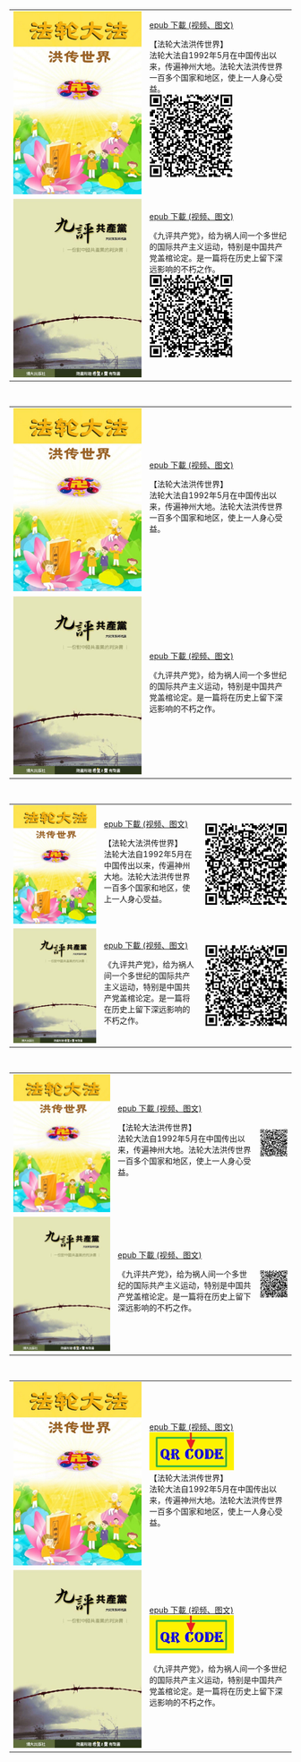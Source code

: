 <table>
<tr>
        <td align="center" width="450"><img src="gm/img/fldfhao001-5.jpg"></td>
        <td width="450"> <a href="https://github.com/3fmd/gm/blob/master/gm/epub/fldfhao.epub?raw=true">epub 下載  (视频、图文)</a>
<p>【法轮大法洪传世界】<br>法轮大法自1992年5月在中国传出以来，传遍神州大地。法轮大法洪传世界一百多个国家和地区，使上一人身心受益。<br>
        <img src="gm/img/fldfhaoqr-150.png">
        </td>
</tr>
        <tr>
        <td align="center" width="450"><img src="gm/img/9ping01.jpg"></td>
        <td width="450"> <a href="https://github.com/3fmd/gm/blob/master/gm/epub/jpgcdm4a5k.epub?raw=true">epub 下載  (视频、图文)</a>
<p>《九评共产党》，给为祸人间一个多世纪的国际共产主义运动，特别是中国共产党盖棺论定。是一篇将在历史上留下深远影响的不朽之作。  <br>
        <img src="gm/img/9ping01qr-150.png">
        </td>
</tr>
</table>

<table>
<tr>
        <td  align="center" width="450"><img src="gm/img/fldfhao001-5.jpg"></td>
        <td width="450"> <a href="https://github.com/3fmd/gm/blob/master/gm/epub/fldfhao.epub?raw=true">epub 下載  (视频、图文)</a>
<p>【法轮大法洪传世界】<br>法轮大法自1992年5月在中国传出以来，传遍神州大地。法轮大法洪传世界一百多个国家和地区，使上一人身心受益。
        </td>
</tr>
        <tr>
        <td align="center" width="450"><img src="gm/img/9ping01.jpg"></td>
        <td width="450"> <a href="https://github.com/3fmd/gm/blob/master/gm/epub/jpgcdm4a5k.epub?raw=true">epub 下載  (视频、图文)</a>
<p>《九评共产党》，给为祸人间一个多世纪的国际共产主义运动，特别是中国共产党盖棺论定。是一篇将在历史上留下深远影响的不朽之作。  
        </td>
</tr>
</table>

<table>
<tr>
        <td  align="center" width="300"><img src="gm/img/fldfhao001-5.jpg"></td>
        <td width="300"> <a href="https://github.com/3fmd/gm/blob/master/gm/epub/fldfhao.epub?raw=true">epub 下載  (视频、图文)</a>
<p>【法轮大法洪传世界】<br>法轮大法自1992年5月在中国传出以来，传遍神州大地。法轮大法洪传世界一百多个国家和地区，使上一人身心受益。<br>    
        </td>
         <td width="300">
         <img src="gm/img/fldfhaoqr-150.png">
          </td>       
</tr>
        <tr>
        <td align="center" width="300"><img src="gm/img/9ping01.jpg"></td>
        <td width="300"> <a href="https://github.com/3fmd/gm/blob/master/gm/epub/jpgcdm4a5k.epub?raw=true">epub 下載  (视频、图文)</a>
<p>《九评共产党》，给为祸人间一个多世纪的国际共产主义运动，特别是中国共产党盖棺论定。是一篇将在历史上留下深远影响的不朽之作。  <br>     
        </td>
                         <td width="300">
          <img src="gm/img/9ping01qr.png">
          </td> 
</tr>
</table>

<table>
<tr>
        <td  align="center" width="350"><img src="gm/img/fldfhao001-5.jpg"></td>
        <td width="450"> <a href="https://github.com/3fmd/gm/blob/master/gm/epub/fldfhao.epub?raw=true">epub 下載  (视频、图文)</a>
<p>【法轮大法洪传世界】<br>法轮大法自1992年5月在中国传出以来，传遍神州大地。法轮大法洪传世界一百多个国家和地区，使上一人身心受益。<br>    
        </td>
         <td width="100">
         <img src="gm/img/fldfhaoqr-150.png">
          </td>       
</tr>
        <tr>
        <td align="center" width="350"><img src="gm/img/9ping01.jpg"></td>
        <td width="450"> <a href="https://github.com/3fmd/gm/blob/master/gm/epub/jpgcdm4a5k.epub?raw=true">epub 下載  (视频、图文)</a>
<p>《九评共产党》，给为祸人间一个多世纪的国际共产主义运动，特别是中国共产党盖棺论定。是一篇将在历史上留下深远影响的不朽之作。  <br>     
        </td>
                         <td width="100">
          <img src="gm/img/9ping01qr-150.png">
          </td> 
</tr>
</table>

<table>
<tr>
        <td  align="center" width="450"><img src="gm/img/fldfhao001-5.jpg"></td>
        <td width="450"> <a href="https://github.com/3fmd/gm/blob/master/gm/epub/fldfhao.epub?raw=true">epub 下載  (视频、图文)</a>
<br><a href="https://github.com/3fmd/gm/blob/master/gm/img/fldfhaoqr-150.png"><img src="gm/img/qr.jpg"></a><br>【法轮大法洪传世界】<br>法轮大法自1992年5月在中国传出以来，传遍神州大地。法轮大法洪传世界一百多个国家和地区，使上一人身心受益。
        </td>
</tr>
        <tr>
        <td align="center" width="450"><img src="gm/img/9ping01.jpg"></td>
        <td width="450"> <a href="https://github.com/3fmd/gm/blob/master/gm/epub/jpgcdm4a5k.epub?raw=true">epub 下載  (视频、图文)</a><br>
<a href="https://github.com/3fmd/gm/blob/master/gm/img/9ping01qr.png"><img src="gm/img/qr.jpg"></a><p>《九评共产党》，给为祸人间一个多世纪的国际共产主义运动，特别是中国共产党盖棺论定。是一篇将在历史上留下深远影响的不朽之作。  
        </td>
</tr>
</table>
